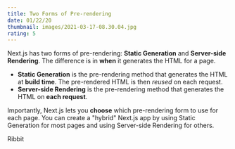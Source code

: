 ```yaml
---
title: Two Forms of Pre-rendering
date: 01/22/20
thumbnail: images/2021-03-17-08.30.04.jpg
rating: 5
---
```

Next.js has two forms of pre-rendering: **Static Generation** and **Server-side Rendering**. The difference is in **when** it generates the HTML for a page.

* **Static Generation** is the pre-rendering method that generates the HTML at **build time**. The pre-rendered HTML is then *reused* on each request.
* **Server-side Rendering** is the pre-rendering method that generates the HTML on **each request**.

Importantly, Next.js lets you **choose** which pre-rendering form to use for each page. You can create a "hybrid" Next.js app by using Static Generation for most pages and using Server-side Rendering for others.

Ribbit